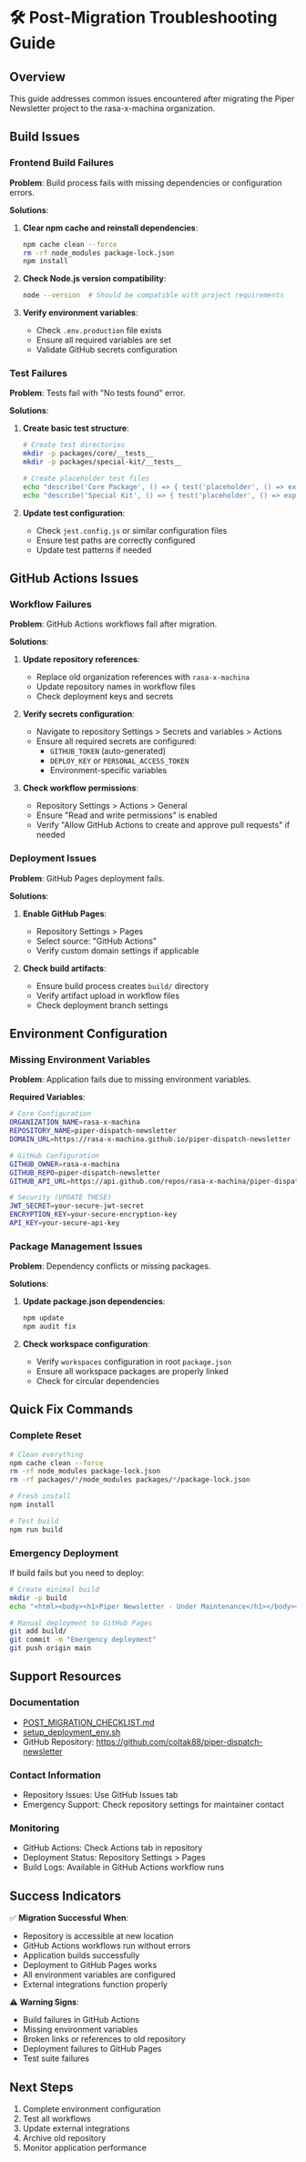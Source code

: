 # 🛠️ Post-Migration Troubleshooting Guide

## Overview
This guide addresses common issues encountered after migrating the Piper Newsletter project to the rasa-x-machina organization.

## Build Issues

### Frontend Build Failures
**Problem**: Build process fails with missing dependencies or configuration errors.

**Solutions**:
1. **Clear npm cache and reinstall dependencies**:
   ```bash
   npm cache clean --force
   rm -rf node_modules package-lock.json
   npm install
   ```

2. **Check Node.js version compatibility**:
   ```bash
   node --version  # Should be compatible with project requirements
   ```

3. **Verify environment variables**:
   - Check `.env.production` file exists
   - Ensure all required variables are set
   - Validate GitHub secrets configuration

### Test Failures
**Problem**: Tests fail with "No tests found" error.

**Solutions**:
1. **Create basic test structure**:
   ```bash
   # Create test directories
   mkdir -p packages/core/__tests__
   mkdir -p packages/special-kit/__tests__
   
   # Create placeholder test files
   echo "describe('Core Package', () => { test('placeholder', () => expect(true).toBe(true)); });" > packages/core/__tests__/core.test.js
   echo "describe('Special Kit', () => { test('placeholder', () => expect(true).toBe(true)); });" > packages/special-kit/__tests__/special-kit.test.js
   ```

2. **Update test configuration**:
   - Check `jest.config.js` or similar configuration files
   - Ensure test paths are correctly configured
   - Update test patterns if needed

## GitHub Actions Issues

### Workflow Failures
**Problem**: GitHub Actions workflows fail after migration.

**Solutions**:
1. **Update repository references**:
   - Replace old organization references with `rasa-x-machina`
   - Update repository names in workflow files
   - Check deployment keys and secrets

2. **Verify secrets configuration**:
   - Navigate to repository Settings > Secrets and variables > Actions
   - Ensure all required secrets are configured:
     - `GITHUB_TOKEN` (auto-generated)
     - `DEPLOY_KEY` or `PERSONAL_ACCESS_TOKEN`
     - Environment-specific variables

3. **Check workflow permissions**:
   - Repository Settings > Actions > General
   - Ensure "Read and write permissions" is enabled
   - Verify "Allow GitHub Actions to create and approve pull requests" if needed

### Deployment Issues
**Problem**: GitHub Pages deployment fails.

**Solutions**:
1. **Enable GitHub Pages**:
   - Repository Settings > Pages
   - Select source: "GitHub Actions"
   - Verify custom domain settings if applicable

2. **Check build artifacts**:
   - Ensure build process creates `build/` directory
   - Verify artifact upload in workflow files
   - Check deployment branch settings

## Environment Configuration

### Missing Environment Variables
**Problem**: Application fails due to missing environment variables.

**Required Variables**:
```bash
# Core Configuration
ORGANIZATION_NAME=rasa-x-machina
REPOSITORY_NAME=piper-dispatch-newsletter
DOMAIN_URL=https://rasa-x-machina.github.io/piper-dispatch-newsletter

# GitHub Configuration
GITHUB_OWNER=rasa-x-machina
GITHUB_REPO=piper-dispatch-newsletter
GITHUB_API_URL=https://api.github.com/repos/rasa-x-machina/piper-dispatch-newsletter

# Security (UPDATE THESE)
JWT_SECRET=your-secure-jwt-secret
ENCRYPTION_KEY=your-secure-encryption-key
API_KEY=your-secure-api-key
```

### Package Management Issues
**Problem**: Dependency conflicts or missing packages.

**Solutions**:
1. **Update package.json dependencies**:
   ```bash
   npm update
   npm audit fix
   ```

2. **Check workspace configuration**:
   - Verify `workspaces` configuration in root `package.json`
   - Ensure all workspace packages are properly linked
   - Check for circular dependencies

## Quick Fix Commands

### Complete Reset
```bash
# Clean everything
npm cache clean --force
rm -rf node_modules package-lock.json
rm -rf packages/*/node_modules packages/*/package-lock.json

# Fresh install
npm install

# Test build
npm run build
```

### Emergency Deployment
If build fails but you need to deploy:
```bash
# Create minimal build
mkdir -p build
echo "<html><body><h1>Piper Newsletter - Under Maintenance</h1></body></html>" > build/index.html

# Manual deployment to GitHub Pages
git add build/
git commit -m "Emergency deployment"
git push origin main
```

## Support Resources

### Documentation
- [POST_MIGRATION_CHECKLIST.md](./POST_MIGRATION_CHECKLIST.md)
- [setup_deployment_env.sh](./setup_deployment_env.sh)
- GitHub Repository: https://github.com/coltak88/piper-dispatch-newsletter

### Contact Information
- Repository Issues: Use GitHub Issues tab
- Emergency Support: Check repository settings for maintainer contact

### Monitoring
- GitHub Actions: Check Actions tab in repository
- Deployment Status: Repository Settings > Pages
- Build Logs: Available in GitHub Actions workflow runs

## Success Indicators
✅ **Migration Successful When**:
- Repository is accessible at new location
- GitHub Actions workflows run without errors
- Application builds successfully
- Deployment to GitHub Pages works
- All environment variables are configured
- External integrations function properly

⚠️ **Warning Signs**:
- Build failures in GitHub Actions
- Missing environment variables
- Broken links or references to old repository
- Deployment failures to GitHub Pages
- Test suite failures

## Next Steps
1. Complete environment configuration
2. Test all workflows
3. Update external integrations
4. Archive old repository
5. Monitor application performance